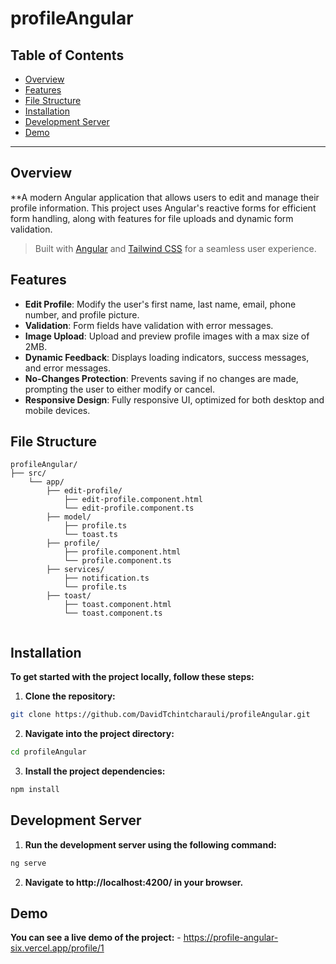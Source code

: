 # profileAngular

## Table of Contents

- [Overview](#overview)
- [Features](#features)
- [File Structure](#file-structure)
- [Installation](#installation)
- [Development Server](#development-server)
- [Demo](#demo)

---

## Overview
**A modern Angular application that allows users to edit and manage their profile information. This project uses Angular's reactive forms for efficient form handling, along with features for file uploads and dynamic form validation.

> Built with [Angular](https://angular.io/) and [Tailwind CSS](https://tailwindcss.com/) for a seamless user experience.

## Features

- **Edit Profile**: Modify the user's first name, last name, email, phone number, and profile picture.
- **Validation**: Form fields have validation with error messages.
- **Image Upload**: Upload and preview profile images with a max size of 2MB.
- **Dynamic Feedback**: Displays loading indicators, success messages, and error messages.
- **No-Changes Protection**: Prevents saving if no changes are made, prompting the user to either modify or cancel.
- **Responsive Design**: Fully responsive UI, optimized for both desktop and mobile devices.

## File Structure
```plaintext
profileAngular/
├── src/
    └── app/
        ├── edit-profile/
            ├── edit-profile.component.html
            └── edit-profile.component.ts
        ├── model/
            ├── profile.ts
            └── toast.ts
        ├── profile/
            ├── profile.component.html
            └── profile.component.ts
        ├── services/
            ├── notification.ts
            └── profile.ts
        ├── toast/
            ├── toast.component.html
            └── toast.component.ts
  
```

## Installation

**To get started with the project locally, follow these steps:**

1. **Clone the repository:**

  ```bash
  git clone https://github.com/DavidTchintcharauli/profileAngular.git
  ```
   
2. **Navigate into the project directory:**

  ```bash
  cd profileAngular
  ```

3. **Install the project dependencies:**
  ```bash
  npm install
  ```
## Development Server
  1. **Run the development server using the following command:**
  
  ```bash
  ng serve
  ```
  2. **Navigate to http://localhost:4200/ in your browser.**

## Demo
  **You can see a live demo of the project:** 
    - <https://profile-angular-six.vercel.app/profile/1>
